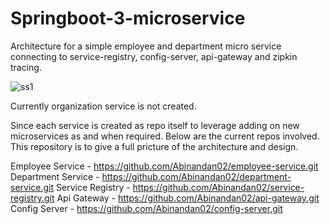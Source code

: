 # Springboot-3-microservice

Architecture for a simple employee and department micro service connecting to service-registry, config-server, api-gateway and zipkin tracing.

![ss1](https://github.com/Abinandan02/Springboot-3-microservice/assets/82743546/45cbf57d-e758-4603-8e76-ac0ab02faa76)

Currently organization service is not created.

Since each service is created as repo itself to leverage adding on new microservices as and when required.
Below are the current repos involved.
This repository is to give a full pricture of the architecture and design.

Employee Service - https://github.com/Abinandan02/employee-service.git
Department Service - https://github.com/Abinandan02/department-service.git
Service Registry - https://github.com/Abinandan02/service-registry.git
Api Gateway - https://github.com/Abinandan02/api-gateway.git
Config Server - https://github.com/Abinandan02/config-server.git
